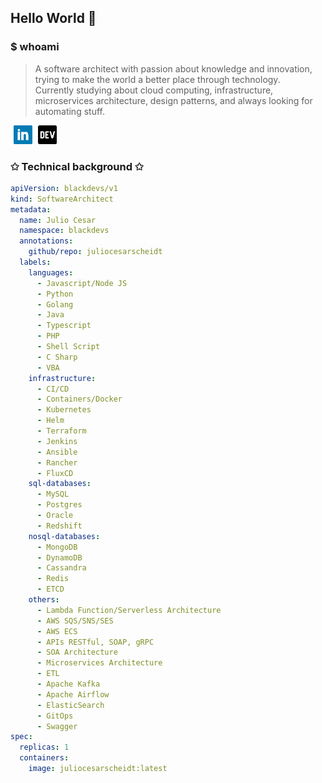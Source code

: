 ## Hello World 🚀

### $ whoami

> A software architect with passion about knowledge and innovation, trying to make the world a better place through technology.  
> Currently studying about cloud computing, infrastructure, microservices architecture, design patterns, and always looking for automating stuff.

<a href="https://www.linkedin.com/in/julio-cesar-scheidt/" style="margin-left: 5px; margin-right: 5px;"><img height="30" src="https://github.com/juliocesarscheidt/juliocesarscheidt/blob/main/icon/linkedin.png"></a>
<a href="https://dev.to/juliocesardevelopment"><img height="30" src="https://github.com/juliocesarscheidt/juliocesarscheidt/blob/main/icon/dev.png"></a>

### ✩ Technical background ✩

```yaml
apiVersion: blackdevs/v1
kind: SoftwareArchitect
metadata:
  name: Julio Cesar
  namespace: blackdevs
  annotations:
    github/repo: juliocesarscheidt
  labels:
    languages:
      - Javascript/Node JS
      - Python
      - Golang
      - Java
      - Typescript
      - PHP
      - Shell Script
      - C Sharp
      - VBA
    infrastructure:
      - CI/CD
      - Containers/Docker
      - Kubernetes
      - Helm
      - Terraform
      - Jenkins
      - Ansible
      - Rancher
      - FluxCD
    sql-databases:
      - MySQL
      - Postgres
      - Oracle
      - Redshift
    nosql-databases:
      - MongoDB
      - DynamoDB
      - Cassandra
      - Redis
      - ETCD
    others:
      - Lambda Function/Serverless Architecture
      - AWS SQS/SNS/SES
      - AWS ECS
      - APIs RESTful, SOAP, gRPC
      - SOA Architecture
      - Microservices Architecture
      - ETL
      - Apache Kafka
      - Apache Airflow
      - ElasticSearch
      - GitOps
      - Swagger
spec:
  replicas: 1
  containers:
    image: juliocesarscheidt:latest
```
